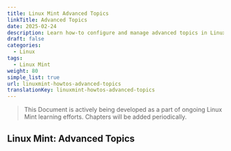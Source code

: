 ```yaml
---
title: Linux Mint Advanced Topics
linkTitle: Advanced Topics
date: 2025-02-24
description: Learn how-to configure and manage advanced topics in Linux Mint with this step-by-step guide on troubleshooting tasks and best practices for Linux Mint.
draft: false
categories:
  - Linux
tags:
  - Linux Mint
weight: 80
simple_list: true
url: linuxmint-howtos-advanced-topics
translationKey: linuxmint-howtos-advanced-topics
---
```


> This Document is actively being developed as a part of ongoing Linux Mint learning efforts. Chapters will be added periodically.

## Linux Mint: Advanced Topics
